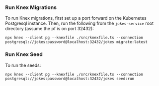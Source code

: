 ### Run Knex Migrations

To run Knex migrations, first set up a port forward on the Kubernetes Postgresql instance.  Then, run the following from the `jokes-service` root directory (assume the pf is on port 32432):

`npx knex --client pg --knexfile ./src/knexfile.ts --connection postgresql://jokes:password@localhost:32432/jokes migrate:latest`

### Run Knex Seed

To run the seeds:

`npx knex --client pg --knexfile ./src/knexfile.ts --connection postgresql://jokes:password@localhost:32432/jokes seed:run`